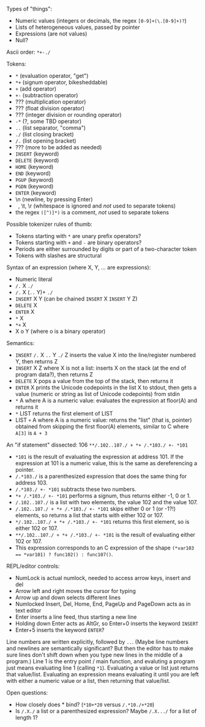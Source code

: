 Types of "things":
- Numeric values (integers or decimals, the regex `[0-9]+(\.[0-9]+)?`)
- Lists of heterogeneous values, passed by pointer
- Expressions (are not values)
- Null?

Ascii order: `*+-./`

Tokens:
- `*` (evaluation operator, "get")
- `*+` (signum operator, bikesheddable)
- `+` (add operator)
- `+-` (subtraction operator)
- ??? (multiplication operator)
- ??? (float division operator)
- ??? (integer division or rounding operator)
- `-*` (?, some TBD operator)
- `..` (list separator, "comma")
- `./` (list closing bracket)
- `/.` (list opening bracket)
- ??? (more to be added as needed)
- `INSERT` (keyword)
- `DELETE` (keyword)
- `HOME` (keyword)
- `END` (keyword)
- `PGUP` (keyword)
- `PGDN` (keyword)
- `ENTER` (keyword)
- \n (newline, by pressing Enter)
- ` `, \t, \r (whitespace is ignored and *not* used to separate tokens)
- the regex `([^)]*)` is a comment, *not* used to separate tokens

Possible tokenizer rules of thumb:
- Tokens starting with `*` are unary prefix operators?
- Tokens starting with `+` and `-` are binary operators?
- Periods are either surrounded by digits or part of a two-character token
- Tokens with slashes are structural

Syntax of an expression (where X, Y, ... are expressions):
- Numeric literal
- `/.` X `./`
- `/.` X (`..` Y)+ `./`
- `INSERT` X Y                    (can be chained `INSERT` X `INSERT` Y Z)
- `DELETE` X
- `ENTER` X
- `*` X
- `*+` X
- X o Y                           (where o is a binary operator)

Semantics:
- `INSERT` `/.` X `..` Y `./` Z   inserts the value X into the line/register numbered Y, then returns Z
- `INSERT` X Z                    where X is not a list: inserts X on the stack (at the end of program data?), then returns Z
- `DELETE` X                      pops a value from the top of the stack, then returns it
- `ENTER` X                       prints the Unicode codepoints in the list X to stdout, then gets a value (numeric or string as list of Unicode codepoints) from stdin
- `*` A                           where A is a numeric value: evaluates the expression at floor(A) and returns it
- `*` LIST                        returns the first element of LIST
- LIST `+` A                      where A is a numeric value: returns the "list" (that is, pointer) obtained from skipping the first floor(A) elements, similar to C where `A[3]` is `A + 3`

An "if statement" dissected:
106 `**/.102..107./ + *+ /.*103./ +- *101`
- `*101` is the result of evaluating the expression at address 101. If the expression at 101 is a numeric value, this is the same as dereferencing a pointer.
- `/.*103./` is a parenthesized expression that does the same thing for address 103.
- `/.*103./ +- *101` subtracts these two numbers.
- `*+ /.*103./ +- *101` performs a signum, thus returns either -1, 0 or 1.
- `/.102..107./` is a list with two elements, the value 102 and the value 107.
- `/.102..107./ + *+ /.*103./ +- *101` skips either 0 or 1 (or -1?!) elements, so returns a list that starts with either 102 or 107.
- `*/.102..107./ + *+ /.*103./ +- *101` returns this first element, so is either 102 or 107.
- `**/.102..107./ + *+ /.*103./ +- *101` is the result of evaluating either 102 or 107.
- This expression corresponds to an C expression of the shape `(*var103 == *var101) ? func102() : func107()`.

REPL/editor controls:
- NumLock is actual numlock, needed to access arrow keys, insert and del
- Arrow left and right moves the cursor for typing
- Arrow up and down selects different lines
- Numlocked Insert, Del, Home, End, PageUp and PageDown acts as in text editor
- Enter inserts a line feed, thus starting a new line
- Holding down Enter acts as AltGr, so Enter+0 inserts the keyword `INSERT`
- Enter+5 inserts the keyword `ENTER`?

Line numbers are written explicitly, followed by `..`.
(Maybe line numbers and newlines are semantically significant? But then the editor has to make sure lines don't shift down when you type new lines in the middle of a program.)
Line 1 is the entry point / main function, and evaluting a program just means evaluating line 1 (calling `*1`).
Evaluating a value or list just returns that value/list.
Evaluating an expression means evaluating it until you are left with either a numeric value or a list, then returning that value/list.

Open questions:
- How closely does * bind? (`*10+*20` versus `/.*10./+*20`)
- Is `/.X./` a list or a parenthesized expression? Maybe `/.X.../` for a list of length 1?
